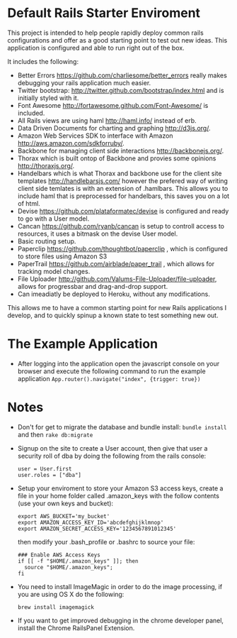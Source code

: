 Default Rails Starter Enviroment
=========================

This project is intended to help people rapidly deploy common rails configurations and offer as a good starting 
point to test out new ideas. This application is configured and able to run right out of the box.

It includes the following:

 * Better Errors https://github.com/charliesome/better_errors really makes debugging your rails application much easier.
 * Twitter bootstrap: http://twitter.github.com/bootstrap/index.html and is initially styled with it.
 * Font Awesome http://fortawesome.github.com/Font-Awesome/ is included.
 * All Rails views are using haml http://haml.info/ instead of erb.
 * Data Driven Documents for charting and graphing http://d3js.org/.
 * Amazon Web Services SDK to interface with Amazon http://aws.amazon.com/sdkforruby/.
 * Backbone for managing client side interactions http://backbonejs.org/.
 * Thorax which is built ontop of Backbone and provies some opinions http://thoraxjs.org/.
 * Handelbars which is what Thorax and backbone use for the client site templates http://handlebarsjs.com/ however the prefered way of writing client side temlates is with an extension of .hamlbars. This allows you to include haml that is preprocessed for handelbars, this saves you on a lot of html.
 * Devise https://github.com/plataformatec/devise is configured and ready to go with a User model.
 * Cancan https://github.com/ryanb/cancan is setup to controll access to resources, it uses a bitmask on the devise User model.
 * Basic routing setup.
 * Paperclip https://github.com/thoughtbot/paperclip , which is configured to store files using Amazon S3
 * PaperTrail https://github.com/airblade/paper_trail , which allows for tracking model changes.
 * File Uploader http://github.com/Valums-File-Uploader/file-uploader, allows for progressbar and drag-and-drop support.
 * Can imeadiatly be deployed to Heroku, without any modifications.
 
This allows me to have a common starting point for new Rails applications I develop, and to quickly spinup a known state to test something new out.


The Example Application
==========================================

* After logging into the application open the javascript console on your browser and execute the following command to run the example application `App.router().navigate("index", {trigger: true})`



Notes
=====

* Don't for get to migrate the database and bundle install: `bundle install` and then `rake db:migrate`
* Signup on the site to create a User account, then give that user a security roll of dba by doing the following from the rails console:
 
   ```
   user = User.first
   user.roles = ["dba"]
   ```
* Setup your enviroment to store your Amazon S3 access keys, create a file in your home folder called .amazon_keys with the follow contents (use your own keys and bucket):
   ```
   export AWS_BUCKET='my_bucket'
   export AMAZON_ACCESS_KEY_ID='abcdefghijklmnop'
   export AMAZON_SECRET_ACCESS_KEY='1234567891012345'
   ```
   then modify your .bash_profile or .bashrc to source your file:
   ```
   ### Enable AWS Access Keys
   if [[ -f "$HOME/.amazon_keys" ]]; then
     source "$HOME/.amazon_keys";
   fi
   ```
* You need to install ImageMagic in order to do the image processing, if you are using OS X do the following:
   ```
   brew install imagemagick
   ```
* If you want to get improved debugging in the chrome developer panel, install the Chrome RailsPanel Extension.
